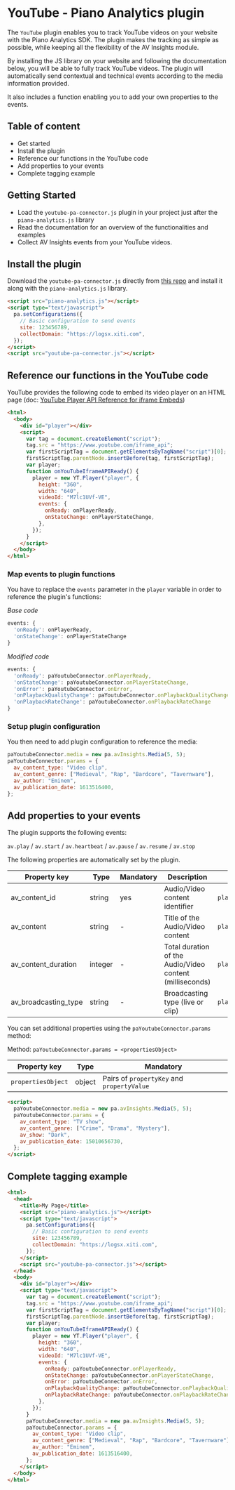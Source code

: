 # YouTube - Piano Analytics plugin

The `YouTube` plugin enables you to track YouTube videos on your website with the Piano Analytics SDK. The plugin makes the tracking as simple as possible, while keeping all the flexibility of the AV Insights module.

By installing the JS library on your website and following the documentation below, you will be able to fully track YouTube videos. The plugin will automatically send contextual and technical events according to the media information provided.

It also includes a function enabling you to add your own properties to the events.

## Table of content

- Get started
- Install the plugin
- Reference our functions in the YouTube code
- Add properties to your events
- Complete tagging example

## Getting Started

- Load the `youtube-pa-connector.js` plugin in your project just after the `piano-analytics.js` library
- Read the documentation for an overview of the functionalities and examples
- Collect AV Insights events from your YouTube videos.

## Install the plugin

Download the `youtube-pa-connector.js` directly from [this repo](youtube-pa-connector.js) and install it along with the `piano-analytics.js` library.

```html
<script src="piano-analytics.js"></script>
<script type="text/javascript">
  pa.setConfigurations({
    // Basic configuration to send events
    site: 123456789,
    collectDomain: "https://logsx.xiti.com",
  });
</script>
<script src="youtube-pa-connector.js"></script>
```

## Reference our functions in the YouTube code

YouTube provides the following code to embed its video player on an HTML page (doc: [YouTube Player API Reference for iframe Embeds](https://developers.google.com/youtube/iframe_api_reference))

```html
<html>
  <body>
    <div id="player"></div>
    <script>
      var tag = document.createElement("script");
      tag.src = "https://www.youtube.com/iframe_api";
      var firstScriptTag = document.getElementsByTagName("script")[0];
      firstScriptTag.parentNode.insertBefore(tag, firstScriptTag);
      var player;
      function onYouTubeIframeAPIReady() {
        player = new YT.Player("player", {
          height: "360",
          width: "640",
          videoId: "M7lc1UVf-VE",
          events: {
            onReady: onPlayerReady,
            onStateChange: onPlayerStateChange,
          },
        });
      }
    </script>
  </body>
</html>
```

### Map events to plugin functions

You have to replace the `events` parameter in the `player` variable in order to reference the plugin's functions:

_Base code_

```js
events: {
  'onReady': onPlayerReady,
  'onStateChange': onPlayerStateChange
}
```

_Modified code_

```js
events: {
  'onReady': paYoutubeConnector.onPlayerReady,
  'onStateChange': paYoutubeConnector.onPlayerStateChange,
  'onError': paYoutubeConnector.onError,
  'onPlaybackQualityChange': paYoutubeConnector.onPlaybackQualityChange,
  'onPlaybackRateChange': paYoutubeConnector.onPlaybackRateChange
}
```

### Setup plugin configuration

You then need to add plugin configuration to reference the media:

```js
paYoutubeConnector.media = new pa.avInsights.Media(5, 5);
paYoutubeConnector.params = {
  av_content_type: "Video clip",
  av_content_genre: ["Medieval", "Rap", "Bardcore", "Tavernware"],
  av_author: "Eminem",
  av_publication_date: 1613516400,
};
```

## Add properties to your events

The plugin supports the following events:

`av.play` / `av.start` / `av.heartbeat` / `av.pause` / `av.resume` / `av.stop `

The following properties are automatically set by the plugin.

| Property key         | Type    | Mandatory | Description                                              | Source                           |
| -------------------- | ------- | --------- | -------------------------------------------------------- | -------------------------------- |
| av_content_id        | string  | yes       | Audio/Video content identifier                           | `player.getVideoData().video_id` |
| av_content           | string  | -         | Title of the Audio/Video content                         | `player.getVideoData().title`    |
| av_content_duration  | integer | -         | Total duration of the Audio/Video content (milliseconds) | `player.getDuration()`           |
| av_broadcasting_type | string  | -         | Broadcasting type (live or clip)                         | `player.getVideoData().isLive`   |

You can set additional properties using the `paYoutubeConnector.params` method:

Method: `paYoutubeConnector.params = <propertiesObject>`

| Property key       | Type   | Mandatory                                  |
| ------------------ | ------ | ------------------------------------------ |
| `propertiesObject` | object | Pairs of `propertyKey` and `propertyValue` |

```html
<script>
  paYoutubeConnector.media = new pa.avInsights.Media(5, 5);
  paYoutubeConnector.params = {
    av_content_type: "TV show",
    av_content_genre: ["Crime", "Drama", "Mystery"],
    av_show: "Dark",
    av_publication_date: 15010656730,
  };
</script>
```

## Complete tagging example

```html
<html>
  <head>
    <title>My Page</title>
    <script src="piano-analytics.js"></script>
    <script type="text/javascript">
      pa.setConfigurations({
        // Basic configuration to send events
        site: 123456789,
        collectDomain: "https://logsx.xiti.com",
      });
    </script>
    <script src="youtube-pa-connector.js"></script>
  </head>
  <body>
    <div id="player"></div>
    <script type="text/javascript">
      var tag = document.createElement("script");
      tag.src = "https://www.youtube.com/iframe_api";
      var firstScriptTag = document.getElementsByTagName("script")[0];
      firstScriptTag.parentNode.insertBefore(tag, firstScriptTag);
      var player;
      function onYouTubeIframeAPIReady() {
        player = new YT.Player("player", {
          height: "360",
          width: "640",
          videoId: "M7lc1UVf-VE",
          events: {
            onReady: paYoutubeConnector.onPlayerReady,
            onStateChange: paYoutubeConnector.onPlayerStateChange,
            onError: paYoutubeConnector.onError,
            onPlaybackQualityChange: paYoutubeConnector.onPlaybackQualityChange,
            onPlaybackRateChange: paYoutubeConnector.onPlaybackRateChange,
          },
        });
      }
      paYoutubeConnector.media = new pa.avInsights.Media(5, 5);
      paYoutubeConnector.params = {
        av_content_type: "Video clip",
        av_content_genre: ["Medieval", "Rap", "Bardcore", "Tavernware"],
        av_author: "Eminem",
        av_publication_date: 1613516400,
      };
    </script>
  </body>
</html>
```
